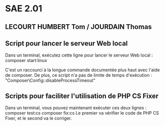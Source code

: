 # SAE 2.01
## LECOURT HUMBERT Tom / JOURDAIN Thomas

## Script pour lancer le serveur Web local

Dans un terminal, exécutez cette ligne pour lancer le serveur Web local :
composer start:linux

C'est un raccourci à la longue commande documentée plus haut avec l'aide de
composer. De plus, ce script n'a pas de limite de temps d'exécution :
"Composer\\Config::disableProcessTimeout"

## Scripts pour faciliter l'utilisation de PHP CS Fixer

Dans un terminal, vous pouvez maintenant exécuter ces deux lignes :
composer test:cs
composer fix:cs
Le premier va vérifier le code de PHP CS Fixer, et le second va le
corriger.
